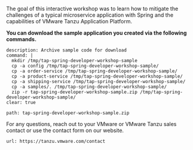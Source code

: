 The goal of this interactive workshop was to learn how to mitigate the challenges of a typical microservice application with Spring and the capabilities of VMware Tanzu Application Platform.

**You can download the sample application you created via the following commands.**

```terminal:execute
description: Archive sample code for download
command: |
  mkdir /tmp/tap-spring-developer-workshop-sample
  cp -a config /tmp/tap-spring-developer-workshop-sample/
  cp -a order-service /tmp/tap-spring-developer-workshop-sample/
  cp -a product-service /tmp/tap-spring-developer-workshop-sample/
  cp -a shipping-service /tmp/tap-spring-developer-workshop-sample/
  cp -a samples/. /tmp/tap-spring-developer-workshop-sample/
  zip -r tap-spring-developer-workshop-sample.zip /tmp/tap-spring-developer-workshop-sample/
clear: true
```
```files:download-file
path: tap-spring-developer-workshop-sample.zip
```

For any questions, reach out to your VMware or VMware Tanzu sales contact or use the contact form on our website.
```dashboard:open-url
url: https://tanzu.vmware.com/contact
```